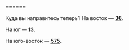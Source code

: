 ======

Куда вы направитесь теперь? На восток — [**36**](#n_36).

На юг — [**13**](#n_13).

На юго-восток — [**575**](#n_575).

